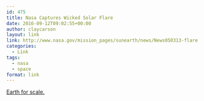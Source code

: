 ```yaml
---
id: 475
title: Nasa Captures Wicked Solar Flare
date: 2016-09-12T09:02:55+00:00
author: claycarson
layout: link
link: http://www.nasa.gov/mission_pages/sunearth/news/News050313-flare.html
categories: 
  - Link
tags:
  - nasa
  - space
format: link
---
```

[Earth for scale.](http://i.imgur.com/GXkb54q.png)